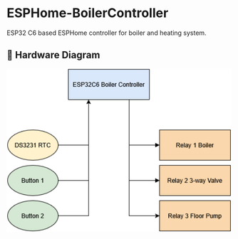 # ESPHome-BoilerController
ESP32 C6 based ESPHome controller for boiler and heating system.

## 🔧 Hardware Diagram

<p align="center">
  <img src="images/boiler_controller_hardware.png" alt="Boiler Controller Hardware Diagram" width="600">
</p>